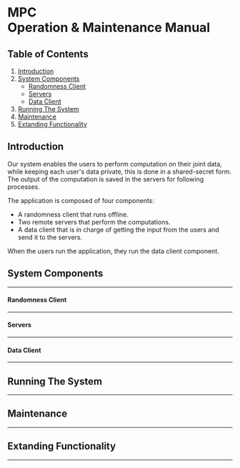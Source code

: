 # MPC <br> Operation & Maintenance Manual

## Table of Contents
1. [Introduction](#introduction)
2. [System Components](#system-components)
      * [Randomness Client](#randomness-client)
      * [Servers](#servers)
      * [Data Client](#data-client)
3. [Running The System](#running-the-system)
4. [Maintenance](#maintenance)
5. [Extanding Functionality](#extanding-functionality)

## Introduction
Our system enables the users to perform computation on their joint data, while keeping each user's data private, this is done in a shared-secret form. The output of the computation is saved in the servers for following processes.

The application is composed of four components: 
- A randomness client that runs offline.
- Two remote servers that perform the computations.
- A data client that is in charge of getting the input from the users and send it to the servers.

When the users run the application, they run the data client component.

## System Components
****

#### Randomness Client
**** 

#### Servers
**** 

#### Data Client
**** 

## Running The System
****

## Maintenance
****

## Extanding Functionality
****
